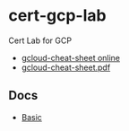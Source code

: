 # cert-gcp-lab

Cert Lab for GCP

- [gcloud-cheat-sheet online](https://cloud.google.com/sdk/docs/cheatsheet#cheat_sheet)
- [gcloud-cheat-sheet.pdf](https://cloud.google.com/sdk/docs/images/gcloud-cheat-sheet.pdf)

## Docs

- [Basic](doc/basic)